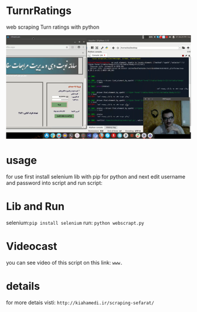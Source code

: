 # TurnrRatings
web scraping Turn ratings with python

![Alt text](https://raw.githubusercontent.com/kiahamedi/TurnrRatings/master/Screenshot_2019-03-13_23-19-08.png "Optional title")


# usage
for use first install selenium lib with pip for python and next edit username and password into script and run script:
 
 
# Lib and Run
selenium:`pip install selenium`
run: `python webscrapt.py`


# Videocast
you can see video of this script on this link:
`www.`


# details
for more detais visti: `http://kiahamedi.ir/scraping-sefarat/`

